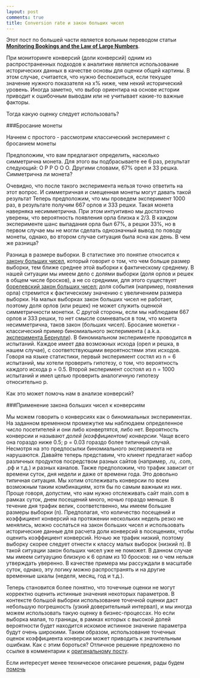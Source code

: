```yaml
---
layout: post
comments: true
title: Conversion rate и закон больших чисел
---
```


Этот пост по большей части является вольным переводом статьи **[Monitoring Bookings and the Law of Large Numbers]**. 


При мониторинге конверсий (доли конверсий) одним из распространенных подходов к аналитике является использование исторических данных в качестве основы для оценки общей картины. В этом случае, считается, что нужно беспокоиться, если текущее значение нужного показателя на x% ниже, чем некий исторический уровень.
Иногда заметно, что выбор ориентира на основе истории приводит к ошибочным выводам или не учитывает какие-то важные факторы. 


Тогда какую оценку следует использовать?


###Бросание монеты


Начнем с простого - рассмотрим классический эксперимент с бросанием монеты

Предположим, что вам предлагают определить, насколько симметрична монета. Для этого вы подбрасываете ее 6 раз, результат следующий: О Р Р О О О. Другими словами, 67% орел и 33 решка. Симметрична ли монета?

Очевидно, что после такого эксперимента нельзя точно ответить на этот вопрос. И симметричная и смещенная монеты могут давать такой результат
Теперь предположим, что мы проведем эксперимент 1000 раз, в результате получим 667 орлов и 333 решки. 
Такая монета наверняка несимметрична. При этом интуитивно мы достаточно уверены, что вероятность появления орла близка к 2/3.
В каждом эксперименте шанс выпадания орла был 67%, а решки 33%, но в первом случае мы не могли сделать однозначный вывод по поводу монеты, однако, во втором случае ситуация была ясна как день. В чем же разница?


Разница в размере выборки. В статистике это понятие относится к [закону больших чисел], который говорит о том, что чем больше размер выборки, тем ближе среднее этой выборки к фактическому среднему. В нашей ситуации мы имеем дело с долями выборки (доля орлов и решек в общем числе бросков), а не со средними, для этого существует [борелевский закон больших чисел:] доля события (например, появления орла) стремится к фактическому значению с увеличением размера выборки.
На малых выборках закон больших чисел не работает, поэтому доля орлов (или решек) не может служить оценкой симметричности монетки. С другой стороны, если мы наблюдаем 667 орлов и 333 решки, то нет смысле сомневаться в том, что монета несимметрична, таков закон (больших чисел). 
Бросание монетки - классический пример биномиального эксперимента ( a.k.a. [эксперимента Бернулли]). В биномиальном эксперименте проводится **n** испытаний. Каждое имеет два возможных исхода (орел и решка, в нашем случае), с соответствующими вероятностями этих исходов.
Говоря на языке статистики, первый эксперимент состял из n = 6 испытаний, мы хотели проверить гипотезу, о том, что вероятность каждого исхода p = 0.5. Второй эксперимент состоял из n = 1000 испытаний и имел целью проверить аналогичную гипотезу относительно p.


Как это может помочь нам в анализе конверсий?


###Применение закона больших чисел к конверсиям


Мы можем говорить о конверсиях как о биномиальных экспериментах. На заданном временном промежутке мы наблюдаем определенное число посетителей и они либо конвертятся, либо нет. Вероятность конверсии и называют *долей (коэффициентом) конверсии*. Чаще всего она гораздо ниже 0.5; p = 0.03 гораздо более типичный случай. Несмотря на это предпосылки биномиального эксперимента не нарушаются. 
Давайте теперь представим, что клиент предлагает набор различных продуктов посредством разных сайтов (например, .ru, .com, .рф и т.д.) и разных каналов. Также предположим, что трафик зависит от времени суток, дня недели и даже от времени года. Это довольно типичная ситуация. 
Мы хотим отслеживать конверсии по всем возможным таким комбинациям, хотя бы по самым важным из них. Проще говоря, допустим, что нам нужно отслеживать сайт main.com в рамках суток, днем посещений много, ночью гораздо меньше. 
В течение дня трафик велик, соответственно, мы имеем большие размеры выборки (n). Предполагая, что количество посещений и коэффициент конверсий на протяжении нескольких недель резко не менялись, можно сослаться на закон больших чисел и использовать исторические данные для расчета доли конверсий в посещениях, чтобы оценить коэффициент конверсий. 
Ночью же трафик низкий, поэтому выборку скорее следует отнести к классу малых выборок (низкий n). В такой ситуации закон больших чисел уже не поможет. В данном случае мы имеем ситуауцию близкую к 6 орлам из 10 бросков: ни о чем нельзя утверждать уверенно. 
В качестве примера мы рассуждали в масштабе суток, однако, эту логику можно распространять и на другие временные шкалы (неделя, месяц, год и т.д.).


Теперь становится более понятно, что точечные оценки не могут корректно оценить истинные значения некоторых параметров. В контексте большой выборки использование точечной оценки даст небольшую погрешность (узкий доверительный интервал), и мы иногда можем использовать такую оценку в бизнес-процессах. Но если выборка малая, то границы, в рамках которых с высокой долей вероятности будет находится искомое истинное значение параметра будут очень широкими. 
Таким образом, использование точечных оценок коэффициента конверсии может приводить к значительным ошибкам. Как с этим бороться? Отличное решение предложено по ссылке в комментарии к [оригинальному посту]. 

Если интересует менее техническое описание решения, рады будем [помочь]



[Monitoring Bookings and the Law of Large Numbers]: http://williewheeler.com/2015/05/16/monitoring-bookings-and-the-law-of-large-numbers/
[закону больших чисел]: https://en.wikipedia.org/wiki/Law_of_large_numbers
[борелевский закон больших чисел:]: https://en.wikipedia.org/wiki/Law_of_large_numbers#Borel.27s_law_of_large_numbers
[эксперимента Бернулли]: https://en.wikipedia.org/wiki/Bernoulli_trial
[оригинальному посту]: http://williewheeler.com/2015/05/16/monitoring-bookings-and-the-law-of-large-numbers/
[помочь]: http://realwebanalytics.github.io/about/
